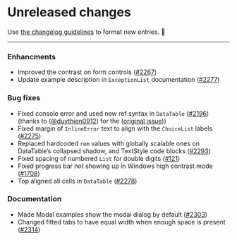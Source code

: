 # Unreleased changes

Use [the changelog guidelines](https://git.io/polaris-changelog-guidelines) to format new entries. 💜

---

### Enhancments

- Improved the contrast on form controls ([#2267](https://github.com/Shopify/polaris-react/pull/2267))
- Update example description in `ExceptionList` documentation ([#2277](https://github.com/Shopify/polaris-react/pull/2277))

### Bug fixes

- Fixed console error and used new ref syntax in `DataTable` ([#2196](https://github.com/Shopify/polaris-react/pull/2196)) (thanks to ([@duythien0912](https://github.com/duythien0912)) for the ([original issue](https://github.com/Shopify/polaris/issues/403)))
- Fixed margin of `InlineError` text to align with the `ChoiceList` labels ([#2275](https://github.com/Shopify/polaris-react/pull/2275))
- Replaced hardcoded `rem` values with globally scalable ones on DataTable’s collapsed shadow, and TextStyle code blocks ([#2293](https://github.com/Shopify/polaris-react/pull/2293))
- Fixed spacing of numbered `List` for double digits ([#121](https://github.com/Shopify/polaris-ux/issues/121))
- Fixed progress bar not showing up in Windows high contrast mode ([#1708](https://github.com/Shopify/polaris-react/issues/1708))
- Top aligned all cells in `DataTable` ([#2278](https://github.com/Shopify/polaris-react/pull/2278))

### Documentation

- Made Modal examples show the modal dialog by default ([#2303](https://github.com/Shopify/polaris-react/pull/2303))
- Changed fitted tabs to have equal width when enough space is present ([#2314](https://github.com/Shopify/polaris-react/issues/2314))
